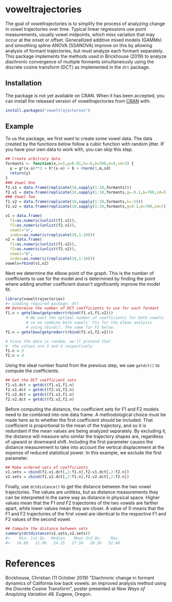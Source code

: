 
<!-- README.md is generated from README.Rmd. Please edit that file -->
voweltrajectories
=================

<!-- badges: start -->
<!-- badges: end -->
The goal of voweltrajectories is to simplify the process of analyzing change in vowel trajectories over time. Typical linear regressions use point measurements, usually vowel midpoints, which miss variation that may occur at the onset or offset. Generallized additive mixed models (GAMMs) and smoothing spline ANOVA (SSANOVA) improve on this by allowing analysis of formant trajectories, but must analyze each formant separately. This package implements the methods used in Brickhouse (2019) to analyze diachronic convergence of multiple formants simultaneously using the discrete cosine transform (DCT) as implemented in the `dtt` package.

Installation
------------

The package is not yet available on CRAN. When it has been accepted, you can install the released version of voweltrajectories from [CRAN](https://CRAN.R-project.org) with:

``` r
install.packages("voweltrajectories")
```

Example
-------

To us the package, we first want to create some vowel data. The data created by the functions below follow a cubic function with random jitter. IF you have your own data to work with, you can skip this step.

``` r
## Create arbitrary data
formants <- function(x,o=5,g=0.01,h=-6,b=500,m=0,sd=3) {
  y = g*(x-o)**3 + h*(x-o) + b + rnorm(1,m,sd)
  return(y)
}
### Vowel One
f1.v1 = data.frame(replicate(10,sapply(1:10,formants)))
f2.v1 = data.frame(replicate(10,sapply(1:10,formants,g=-0.1,b=700,sd=5)))
### Vowel Two
f1.v2 = data.frame(replicate(10,sapply(1:10,formants,h=-5)))
f2.v2 = data.frame(replicate(10,sapply(1:10,formants,g=0.1,b=700,sd=7)))

v1 = data.frame(
  f1=as.numeric(unlist(f1.v1)),
  f2=as.numeric(unlist(f2.v1)),
  vowel="a",
  index=as.numeric(replicate(10,1:10)))
v2 = data.frame(
  f1=as.numeric(unlist(f1.v2)),
  f2=as.numeric(unlist(f2.v2)),
  vowel="b",
  index=as.numeric(replicate(10,1:10)))
vowels=rbind(v1,v2)
```

Next we determine the elbow point of the graph. This is the number of coefficients to use for the model and is determined by finding the point where adding another coefficient doesn't significantly improve the model fit.

``` r
library(voweltrajectories)
#> Loading required package: dtt
## Determine the number of DCT coefficients to use for each formant
f1.n = getelbow(getprederr(rbind(f1.v1,f1.v2)))
         # We want the optimal number of coefficients for both vowels
         # so we combine both vowels' F1s for the elbow analysis
         # using rbind(). The same for F2 below.
f2.n = getelbow(getprederr(rbind(f2.v1,f2.v2)))

# Since the data is random, we'll pretend that
#  the values are 3 and 4 respectively
f1.n = 3
f2.n = 4
```

Using the ideal number found from the previous step, we uae `getdct()` to compute the coefficients.

``` r
## Get the DCT coefficient sets
f1.v1.dct = getdct(f1.v1,f1.n)
f2.v1.dct = getdct(f2.v1,f2.n)
f1.v2.dct = getdct(f1.v2,f1.n)
f2.v2.dct = getdct(f2.v2,f2.n)
```

Before computing the distance, the coefficient sets for F1 and F2 models need to be combined into one data frame. A methodological choice must be made here as to whether the first coefficient should be included. That coefficient is proportional to the mean of the trajectory, and so it is redundant if the mean values are being analyzed separately. By excluding it, the distance will measure who similar the trajectory shapes are, regardless of upward or downward shift. Including the first parameter causes the distance measurement to take into account the vertical displacement at the expense of reduced statistical power. In this example, we exclude the first parameter.

``` r
## Make ordered sets of coefficients
v1.sets = cbind(f1.v1.dct[,2:f1.n],f2.v1.dct[,2:f2.n])
v2.sets = cbind(f1.v2.dct[,2:f1.n],f2.v2.dct[,2:f2.n])
```

Finally, use `dctdistance()` to get the distance between the two vowel trajectories. The values are unitless, but as distance measurements they can be interpreted in the same way as distance in physical space. Higher values mean that the F1 *and* F2 trajectories of the two vowels are farther apart, while lower values mean they are closer. A value of 0 means that the F1 and F2 trajectories of the first vowel are identical to the respective F1 and F2 values of the second vowel.

``` r
## Compute the distance between sets
summary(dctdistance(v1.sets,v2.sets))
#>    Min. 1st Qu.  Median    Mean 3rd Qu.    Max. 
#>   16.89   21.06   24.15   27.50   28.26   52.68
```

References
==========

Brickhouse, Christian (11 October 2019) "Diachronic change in formant dynamics of California low back vowels: an improved analysis method using the Discrete Cosine Transform", poster presented at *New Ways of Anaylzing Variation 48*. Eugene, Oregon.
